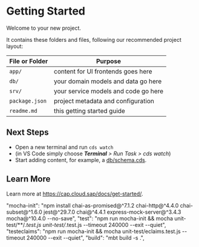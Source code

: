 # Getting Started

Welcome to your new project.

It contains these folders and files, following our recommended project layout:

| File or Folder | Purpose                              |
| -------------- | ------------------------------------ |
| `app/`         | content for UI frontends goes here   |
| `db/`          | your domain models and data go here  |
| `srv/`         | your service models and code go here |
| `package.json` | project metadata and configuration   |
| `readme.md`    | this getting started guide           |

## Next Steps

- Open a new terminal and run `cds watch`
- (in VS Code simply choose _**Terminal** > Run Task > cds watch_)
- Start adding content, for example, a [db/schema.cds](db/schema.cds).

## Learn More

Learn more at https://cap.cloud.sap/docs/get-started/.

 "mocha-init": "npm install chai-as-promised@^7.1.2 chai-http@^4.4.0 chai-subset@^1.6.0 jest@^29.7.0 chai@^4.4.1 express-mock-server@^3.4.3 mocha@^10.4.0 --no-save",
    "test": "npm run mocha-init && mocha unit-test/**/*.test.js unit-test/*.test.js --timeout 240000 --exit --quiet",
    "testeclaims": "npm run mocha-init && mocha unit-test/eclaims.test.js --timeout 240000 --exit --quiet",
        "build": "mbt build -s .",
